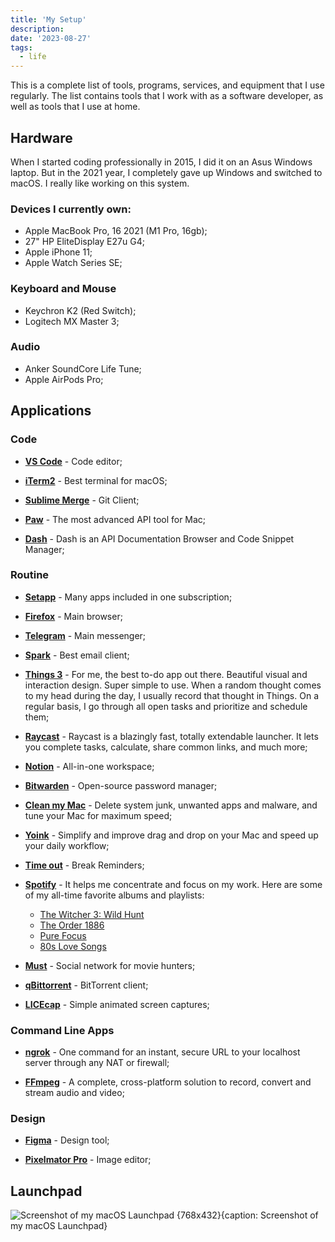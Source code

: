 ```yaml
---
title: 'My Setup'
description:
date: '2023-08-27'
tags:
  - life
---
```


This is a complete list of tools, programs, services, and equipment that I use regularly. The list contains tools that I work with as a software developer, as well as tools that I use at home.

## Hardware

When I started coding professionally in 2015, I did it on an Asus Windows laptop. But in the 2021 year, I completely gave up Windows and switched to macOS. I really like working on this system.

### Devices I currently own:

- Apple MacBook Pro, 16 2021 (M1 Pro, 16gb);
- 27" HP EliteDisplay E27u G4;
- Apple iPhone 11;
- Apple Watch Series SE;

### Keyboard and Mouse

- Keychron K2 (Red Switch);
- Logitech MX Master 3;

### Audio

- Anker SoundCore Life Tune;
- Apple AirPods Pro;

## Applications

### Code

- **[VS Code](https://code.visualstudio.com)** - Code editor;

- **[iTerm2](https://iterm2.com)** - Best terminal for macOS;

- **[Sublime Merge](https://www.sublimemerge.com)** - Git Client;

- **[Paw](https://paw.cloud/)** - The most advanced API tool for Mac;

- **[Dash](https://kapeli.com/dash)** - Dash is an API Documentation Browser and Code Snippet Manager;

### Routine

- **[Setapp](https://setapp.com/uk)** - Many apps included in one subscription;

- **[Firefox](https://www.mozilla.org/en-US/firefox/new/)** - Main browser;

- **[Telegram](https://telegram.org)** - Main messenger;

- **[Spark](https://sparkmailapp.com)** - Best email client;

- **[Things 3](https://culturedcode.com/things/)** - For me, the best to-do app out there. Beautiful visual and interaction design. Super simple to use. When a random thought comes to my head during the day, I usually record that thought in Things. On a regular basis, I go through all open tasks and prioritize and schedule them;

- **[Raycast](https://www.raycast.com/)** - Raycast is a blazingly fast, totally extendable launcher. It lets you complete tasks, calculate, share common links, and much more;

- **[Notion](https://www.notion.so/)** - All-in-one workspace;

- **[Bitwarden](https://bitwarden.com/)** - Open-source password manager;

- **[Clean my Mac](https://cleanmymac.com/)** - Delete system junk, unwanted apps and malware, and tune your Mac for maximum speed;

- **[Yoink](https://www.yoink.app/)** - Simplify and improve drag and drop on your Mac and speed up your daily workflow;

- **[Time out](https://apps.apple.com/us/app/time-out-break-reminders/id402592703?)** - Break Reminders;

- **[Spotify](http://spotify.com/)** - It helps me concentrate and focus on my work. Here are some of my all-time favorite albums and playlists:

  - [The Witcher 3: Wild Hunt](https://open.spotify.com/album/5GAHLnlyZGLpOSdYI1tQ3R?si=FuJG6N8ZStuxgquLUou4hw)
  - [The Order 1886](https://open.spotify.com/album/1IamuMB8i2g2vEJKNv7NFC?si=PR2212Q1QumijCuQaxtBig)
  - [Pure Focus](https://open.spotify.com/playlist/34QcxL5qjiCQQS2QxMYbOs?si=a97779c4a0404c2b)
  - [80s Love Songs](https://open.spotify.com/playlist/37i9dQZF1DXc3KygMa1OE7?si=ee952ba26d014b2f)

- **[Must](https://mustapp.com)** - Social network for movie hunters;

- **[qBittorrent](https://www.qbittorrent.org)** - BitTorrent client;

- **[LICEcap](https://www.cockos.com/licecap/)** - Simple animated screen captures;

### Command Line Apps

- **[ngrok](https://ngrok.com/)** - One command for an instant, secure URL to your localhost server through any NAT or firewall;

- **[FFmpeg](https://www.ffmpeg.org/)** - A complete, cross-platform solution to record, convert and stream audio and video;

### Design

- **[Figma](https://www.figma.com/)** - Design tool;

- **[Pixelmator Pro](https://www.pixelmator.com/pro/)** - Image editor;

## Launchpad

![Screenshot of my macOS Launchpad {768x432}{caption: Screenshot of my macOS Launchpad}](/images/uses/mac.jpg)
